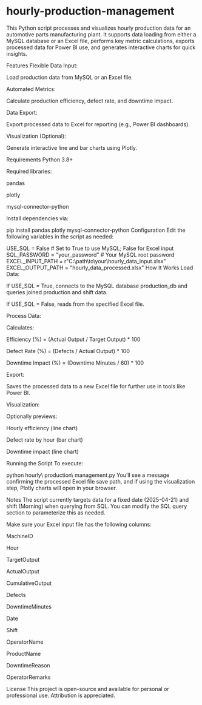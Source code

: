 # hourly-production-management
This Python script processes and visualizes hourly production data for an automotive parts manufacturing plant. It supports data loading from either a MySQL database or an Excel file, performs key metric calculations, exports processed data for Power BI use, and generates interactive charts for quick insights.

Features
Flexible Data Input:

Load production data from MySQL or an Excel file.

Automated Metrics:

Calculate production efficiency, defect rate, and downtime impact.

Data Export:

Export processed data to Excel for reporting (e.g., Power BI dashboards).

Visualization (Optional):

Generate interactive line and bar charts using Plotly.

Requirements
Python 3.8+

Required libraries:

pandas

plotly

mysql-connector-python

Install dependencies via:


pip install pandas plotly mysql-connector-python
Configuration
Edit the following variables in the script as needed:

USE_SQL = False  # Set to True to use MySQL; False for Excel input
SQL_PASSWORD = "your_password"  # Your MySQL root password
EXCEL_INPUT_PATH = r"C:\path\to\your\hourly_data_input.xlsx"
EXCEL_OUTPUT_PATH = "hourly_data_processed.xlsx"
How It Works
Load Data:

If USE_SQL = True, connects to the MySQL database production_db and queries joined production and shift data.

If USE_SQL = False, reads from the specified Excel file.

Process Data:

Calculates:

Efficiency (%) = (Actual Output / Target Output) * 100

Defect Rate (%) = (Defects / Actual Output) * 100

Downtime Impact (%) = (Downtime Minutes / 60) * 100

Export:

Saves the processed data to a new Excel file for further use in tools like Power BI.

Visualization:

Optionally previews:

Hourly efficiency (line chart)

Defect rate by hour (bar chart)

Downtime impact (line chart)

Running the Script
To execute:


python hourly\ production\ management.py
You’ll see a message confirming the processed Excel file save path, and if using the visualization step, Plotly charts will open in your browser.

Notes
The script currently targets data for a fixed date (2025-04-21) and shift (Morning) when querying from SQL. You can modify the SQL query section to parameterize this as needed.

Make sure your Excel input file has the following columns:

MachineID

Hour

TargetOutput

ActualOutput

CumulativeOutput

Defects

DowntimeMinutes

Date

Shift

OperatorName

ProductName

DowntimeReason

OperatorRemarks

License
This project is open-source and available for personal or professional use. Attribution is appreciated.

